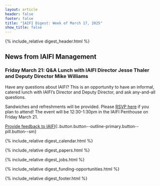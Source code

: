 ```yaml
---
layout: article
header: false
footer: false
title: "IAIFI Digest: Week of March 17, 2025"
show_title: false
--- 
```


{% include_relative digest_header.html %}

## News from IAIFI Management

### Friday March 21: Q&A Lunch with IAIFI Director Jesse Thaler and Deputy Director Mike Williams
Have any questions about IAIFI? This is an opportunity to have an informal, catered lunch with IAIFI’s Director and Deputy Director, and ask any-and-all questions. 

Sandwiches and refreshments will be provided. Please [RSVP here](https://app.smartsheet.com/b/form/0025593623034f36be14a148979757f9) if you plan to attend! The event will be 12:30-1:30pm in the IAIFI Penthouse on Friday March 21. 

[Provide feedback to IAIFI](https://forms.gle/hk2mrqjaLY8nCZrE6){:.button.button--outline-primary.button--pill.button--sm}

{% include_relative digest_calendar.html %}

{% include_relative digest_papers.html %}
 
{% include_relative digest_jobs.html %}

{% include_relative digest_funding-opportunities.html %}

{% include_relative digest_footer.html %}
